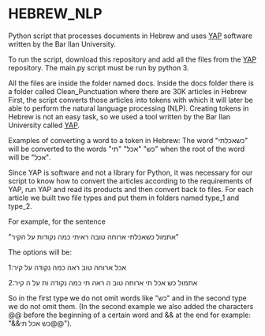 # HEBREW_NLP

Python script that processes documents in Hebrew and uses [YAP](https://github.com/onlplab/yap) software written by the Bar Ilan University.

To run the script, download this repository and add all the files from the [YAP](https://github.com/onlplab/yap) repository.
The main.py script must be run by python 3.

All the files are inside the folder named docs.
Inside the docs folder there is a folder called Clean_Punctuation where there are 30K articles in Hebrew
First, the script converts those articles into tokens with which it will later be able to perform the natural language processing (NLP).
Creating tokens in Hebrew is not an easy task, so we used a tool written by the Bar Ilan University called [YAP](https://github.com/onlplab/yap).

Examples of converting a word to a token in Hebrew:
The word "כשאכלתי" will be converted to the words "כש" "אכל" "תי" when the root of the word will be "אכל".

Since YAP is software and not a library for Python, it was necessary for our script to know how to convert the articles according to the requirements of YAP, run YAP and read its products and then convert back to files.
For each article we built two file types and put them in folders named type_1 and type_2.

For example, for the sentence 

"אתמול כשאכלתי ארוחה טובה ראיתי כמה נקודות על הקיר"

The options will be:

1:אכל ארוחה טוב ראה כמה נקודה על קיר

2:אתמול כש אכל תי ארוחה טוב ה ראה תי כמה נקודה ות על ה קיר


So in the first type we do not omit words like "כש" and in the second type we do not omit them.
(In the second example we also added the characters @@ before the beginning of a certain word and && at the end for example: "&&כש אכל תי@@").

